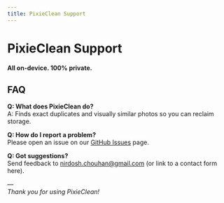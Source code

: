 ```yaml
---
title: PixieClean Support
---
```


# PixieClean Support

**All on-device. 100% private.**

## FAQ

**Q: What does PixieClean do?**  
A: Finds exact duplicates and visually similar photos so you can reclaim storage.

**Q: How do I report a problem?**  
Please open an issue on our [GitHub Issues](https://github.com/nchouhan/pixiclean.ai/issues) page.

**Q: Got suggestions?**  
Send feedback to nirdosh.chouhan@gmail.com (or link to a contact form here).

—  
_Thank you for using PixieClean!_
